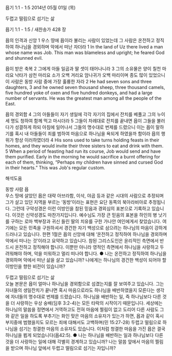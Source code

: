 욥기 1:1 - 1:5 
2014년 05월 01일 (목)

두렵고 떨림으로 섬기는 삶



욥기 1:1 - 1:5 / 새찬송가 428 장


욥의 인격과 신앙
1 우스 땅에 욥이라 불리는 사람이 있었는데 그 사람은 온전하고 정직하여 하나님을 경외하며 악에서 떠난 자더라
1 In the land of Uz there lived a man whose name was Job. This man was blameless and upright; he feared God and shunned evil.   

욥이 받은 축복
2 그에게 아들 일곱과 딸 셋이 태어나니라 3 그의 소유물은 양이 칠천 마리요 낙타가 삼천 마리요 소가 오백 겨리요 암나귀가 오백 마리이며 종도 많이 있었으니 이 사람은 동방 사람 중에 가장 훌륭한 자라
2 He had seven sons and three daughters, 3 and he owned seven thousand sheep, three thousand camels, five hundred yoke of oxen and five hundred donkeys, and had a large number of servants. He was the greatest man among all the people of the East.   

욥의 경외함
4 그의 아들들이 자기 생일에 각각 자기의 집에서 잔치를 베풀고 그의 누이 세 명도 청하여 함께 먹고 마시더라 5 그들이 차례대로 잔치를 끝내면 욥이 그들을 불러다가 성결하게 하되 아침에 일어나서 그들의 명수대로 번제를 드렸으니 이는 욥이 말하기를 혹시 내 아들들이 죄를 범하여 마음으로 하나님을 욕되게 하였을까 함이라 욥의 행위가 항상 이러하였더라
4 His sons used to take turns holding feasts in their homes, and they would invite their three sisters to eat and drink with them. 5 When a period of feasting had run its course, Job would send and have them purified. Early in the morning he would sacrifice a burnt offering for each of them, thinking, “Perhaps my children have sinned and cursed God in their hearts.” This was Job's regular custom.

해석도움





동방 사람 욥  
우스 땅에 살았던 욥은 대략 아브라함, 이삭, 야곱 등과 같은 시대의 사람으로 추정되며 그가 살고 있던 지역을 부르는 ‘동방’이라는 표현은 요단 동쪽의 북아라비아로 추정됩니다. 그런데 구약성경은 이런 이방인을 참된 믿음과 경외심의 표본으로 기록하고 있습니다. 이것은 신약성경도 마찬가지입니다. 예수님도 가장 큰 믿음의 표본을 하인의 병 낫기를 구하는 로마 백부장과 귀신 들린 딸의 치유를 구한 가나안 여인에게서 찾았습니다. 여기에는 모든 민족을 구원하셔서 경건한 자기 백성으로 삼으려는 하나님의 마음이 강하게 드러나고 있습니다. 한편 1절은 욥의 신앙에 대해 ‘온전하고 정직하여 하나님을 경외하며 악에서 떠나는 것’이라고 요약하고 있습니다. 참된 그리스도인은 윤리적인 측면에서 반드시 온전하고 정직해야 합니다. 이뿐만 아니라 영적인 측면에서 하나님을 사랑하고 두려워해야 하며, 악을 미워하고 멀리 떠나야 합니다.
● 나는 온전하고 정직하여 하나님을 경외하며 악에서 떠난 삶을 살고 있습니까? 나에게는 하나님의 경건한 백성이 되어야 할 이방인을 향한 비전이 있습니까? 

두렵고 떨림으로 섬기는 삶  
오늘 본문은 욥이 얼마나 하나님을 경외함으로 섬겼는지를 잘 보여주고 있습니다. 그는 자녀들의 생일잔치가 끝나면 혹시 마음으로라도 하나님을 배반하였을지 모른다는 생각에 자녀들의 명수대로 번제를 드렸습니다. 하나님을 배반하는 일, 즉 하나님보다 다른 것을 더 사랑하는 우상 숭배(딤후 3:2-4)는 모든 타락의 시작이기 때문입니다. 세상에는 하나님의 말씀을 정면에서 거역하고도 전혀 마음에 찔림이 없고 도리어 다른 사람도 그와 같은 일을 하도록 부추기는 화인 맞은 마음의 소유자가 있는가 하면, 욥과 같이 혹시 부지중에 범했을지도 모르는 죄에 대해서도 고백하며(민 15:27-28) 두렵고 떨림으로 하나님을 섬기는 청결한 마음의 소유자도 있습니다. 이처럼 청결한 마음을 가진 욥은 결국 하나님을 뵙게 되었습니다(욥42:5). 
● 나는 하나님을 배반하는 일과 하나님보다 다른 것을 더 사랑하는 일에 대해 각별히 경계하고 있습니까? 나는 말씀 앞에서 마음의 찔림을 받으며 하나님 앞에서 두렵고 떨림으로 섬기는 자입니까?